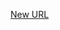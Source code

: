 



[New URL](../file-___home_harshil_Desktop_open-source_palisadoes_talawa_lib_demo_server_data_pinned_post_demo_data/)


